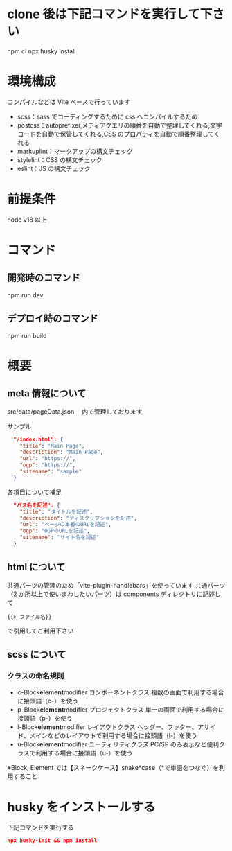 # clone 後は下記コマンドを実行して下さい
npm ci
npx husky install

# 環境構成

コンパイルなどは Vite ベースで行っています

- scss：sass でコーディングするために css へコンパイルするため
- postcss：autoprefixer,メディアクエリの順番を自動で整理してくれる,文字コードを自動で保管してくれる,CSS のプロパティを自動で順番整理してくれる
- markuplint：マークアップの構文チェック
- stylelint：CSS の構文チェック
- eslint：JS の構文チェック

# 前提条件

node v18 以上

# コマンド

## 開発時のコマンド

npm run dev

## デプロイ時のコマンド

npm run build

# 概要

## meta 情報について

src/data/pageData.json 　内で管理しております

サンプル

```JSON
  "/index.html": {
    "title": "Main Page",
    "description": "Main Page",
    "url": "https://",
    "ogp": "https://",
    "sitename": "sample"
  }
```

各項目について補足

```JSON
  "パス名を記述": {
    "title": "タイトルを記述",
    "description": "ディスクリプションを記述",
    "url": "ページの本番のURLを記述",
    "ogp": "OGPのURLを記述",
    "sitename": "サイト名を記述"
  }
```

## html について

共通パーツの管理のため「vite-plugin-handlebars」を使っています
共通パーツ（2 か所以上で使いまわしたいパーツ）は components ディレクトリに記述して

```
{{> ファイル名}}
```

で引用してご利用下さい

## scss について

### クラスの命名規則

- c-Block**element**modifier
  コンポーネントクラス
  複数の画面で利用する場合に接頭語（c-）を使う
- p-Block**element**modifier
  プロジェクトクラス
  単一の画面で利用する場合に接頭語（p-）を使う
- l-Block**element**modifier
  レイアウトクラス
  ヘッダー、フッター、アサイド、メインなどのレイアウトで利用する場合に接頭語（l-）を使う
- u-Block**element**modifier
  ユーティリティクラス
  PC/SP のみ表示など便利クラスで利用する場合に接頭語（u-）を使う

※Block, Element では【スネークケース】snake*case（*で単語をつなぐ）を利用すること

# husky をインストールする

下記コマンドを実行する

```JSON
npx husky-init && npm install
```

